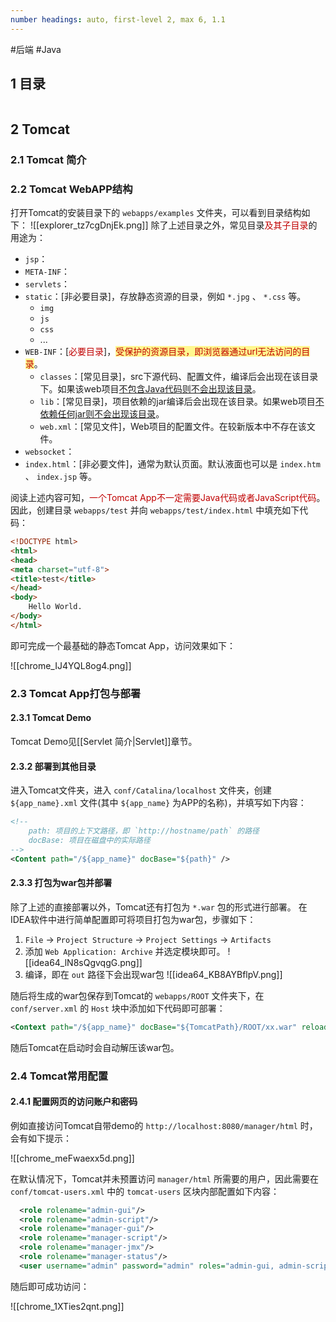 ```yaml
---
number headings: auto, first-level 2, max 6, 1.1
---
```

#后端 #Java 

## 1 目录

```toc
```

## 2 Tomcat

### 2.1 Tomcat 简介


### 2.2 Tomcat WebAPP结构

打开Tomcat的安装目录下的 `webapps/examples` 文件夹，可以看到目录结构如下：
![[explorer_tz7cgDnjEk.png]]
除了上述目录之外，常见目录<font color="#c00000">及其子目录</font>的用途为：
- `jsp`：
- `META-INF`：
- `servlets`：
- `static`：\[非必要目录\]，存放静态资源的目录，例如 `*.jpg` 、 `*.css` 等。
	- `img`
	- `js`
	- `css`
	- ...
- `WEB-INF`：\[<font color="#c00000">必要目录</font>\]，<span style="background:#fff88f"><font color="#c00000">受保护的资源目录，即浏览器通过url无法访问的目录</font></span>。
	- `classes`：\[常见目录\]，src下源代码、配置文件，编译后会出现在该目录下。如果该web项目<u>不包含Java代码则不会出现该目录</u>。
	- `lib`：\[常见目录\]，项目依赖的jar编译后会出现在该目录。如果web项目<u>不依赖任何jar则不会出现该目录</u>。
	- `web.xml`：\[常见文件\]，Web项目的配置文件。在较新版本中不存在该文件。
- `websocket`：
- `index.html`：\[非必要文件\]，通常为默认页面。默认液面也可以是 `index.htm` 、 `index.jsp` 等。

阅读上述内容可知，<font color="#c00000">一个Tomcat App不一定需要Java代码或者JavaScript代码</font>。因此，创建目录 `webapps/test` 并向 `webapps/test/index.html` 中填充如下代码：

```html
<!DOCTYPE html>
<html>
<head>
<meta charset="utf-8">
<title>test</title>
</head>
<body>
    Hello World.
</body>
</html>
```

即可完成一个最基础的静态Tomcat App，访问效果如下：

![[chrome_IJ4YQL8og4.png]]

### 2.3 Tomcat App打包与部署

#### 2.3.1 Tomcat Demo

Tomcat Demo见[[Servlet 简介|Servlet]]章节。

#### 2.3.2 部署到其他目录

进入Tomcat文件夹，进入 `conf/Catalina/localhost` 文件夹，创建 `${app_name}.xml` 文件(其中 `${app_name}` 为APP的名称)，并填写如下内容：

```xml
<!--
	path: 项目的上下文路径，即 `http://hostname/path` 的路径
	docBase: 项目在磁盘中的实际路径
-->
<Content path="/${app_name}" docBase="${path}" />
```

#### 2.3.3 打包为war包并部署

除了上述的直接部署以外，Tomcat还有打包为 `*.war` 包的形式进行部署。
在IDEA软件中进行简单配置即可将项目打包为war包，步骤如下：
1. `File` -> `Project Structure` -> `Project Settings` -> `Artifacts`
2. 添加 `Web Application: Archive` 并选定模块即可。
![[idea64_lN8sQgvqgG.png]]
3. 编译，即在 `out` 路径下会出现war包
![[idea64_KB8AYBflpV.png]]

随后将生成的war包保存到Tomcat的 `webapps/ROOT` 文件夹下，在 `conf/server.xml` 的 `Host` 块中添加如下代码即可部署：

```xml
<Context path="/${app_name}" docBase="${TomcatPath}/ROOT/xx.war" reloadable="true"></Context>
```

随后Tomcat在启动时会自动解压该war包。

### 2.4 Tomcat常用配置

#### 2.4.1 配置网页的访问账户和密码

例如直接访问Tomcat自带demo的 `http://localhost:8080/manager/html` 时，会有如下提示：

![[chrome_meFwaexx5d.png]]

在默认情况下，Tomcat并未预置访问 `manager/html` 所需要的用户，因此需要在 `conf/tomcat-users.xml` 中的 `tomcat-users` 区块内部配置如下内容：

```xml
  <role rolename="admin-gui"/>
  <role rolename="admin-script"/>
  <role rolename="manager-gui"/>
  <role rolename="manager-script"/>
  <role rolename="manager-jmx"/>
  <role rolename="manager-status"/>
  <user username="admin" password="admin" roles="admin-gui, admin-script, manager-gui, manager-script, manager-jmx, manager-status"/>
```

随后即可成功访问：

![[chrome_1XTies2qnt.png]]
